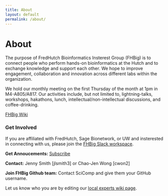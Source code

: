 ```yaml
---
title: About
layout: default
permalink: /about/
---
```


# About
The purpose of FredHutch Bioinformatics Insterest Group (FHBig) is to
connect people who perform hands-on bioinformatics at the Hutch and
to exchange knowledge and support each other. We hope to improve
engagement, collaboration and innovation across different labs
within the organization.  

We hold our monthly meeting on the first Thursday of the month at 1pm in M4-A805/A817. Our activities include, but not limited to, lightning-talks, workshops, hakathons, lunch, intellectual/non-intellectual discussions, and coffee-drinking.  

[FHBig Wiki](https://github.com/FredHutch/FHBig/wiki)

### Get Involved 

If you are affiliated with FredHutch, Sage Bionetwork, or UW and
insterested in connecting with us, please join the
[FHBig Slack workspace](https://fhbig.slack.com).

__Get Annoucements:__ [Subscribe](https://lists.fhcrc.org/mailman/listinfo/fhbig)

__Contact:__ Jenny Smith [jlsmith3] or Chao-Jen Wong [cwon2] 

__Join FHBig Github team:__ Contact SciComp and give them your GitHub username. 

Let us know who you are by editing our [local experts wiki page](https://github.com/FredHutch/FHBig/wiki/Expertise).
